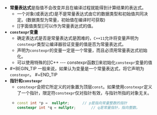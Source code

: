 - **常量表达式**是指值不会改变并且在编译过程就能得到计算结果的表达式。
	- 一个对象(或表达式)是不是常量表达式由它的数据类型和初始值共同决定。(数据类型为常量，初始值在编译时可获取)
	- [[字面值类型]]可以作为常量表达式的值。
- **`constexpr`变量**
	- 确定表达式是否是常量表达式是困难的，`C++11`允许将变量声明为`constexpr`类型让编译器验证变量的值是否为常量表达式。
	- 声明为`constexpr`的变量一定是一个常量，而且必须用常量表达式初始化。
	- 可以使用特殊的[[C++ --- constexpr函数]]来初始化`constexpr`变量的值
- #+BEGIN_TIP
  一般来说，如果认为变量是一个常量表达式，将它声明为`constexpr`。
  #+END_TIP
- **指针和`constexpr`**
	- `constexpr`会把它所定义的对象置为顶层`const`。如果使用`constexpr`定义了一个指针，限定符`constexpr`仅对指针有效，与指针所指的对象无关。
	- ```C++
	  const int *p =  nullptr;		// p是指向常量整数的指针
	  constexpr int *q = nullptr;		// q是常量指针，指向整数。
	  ```